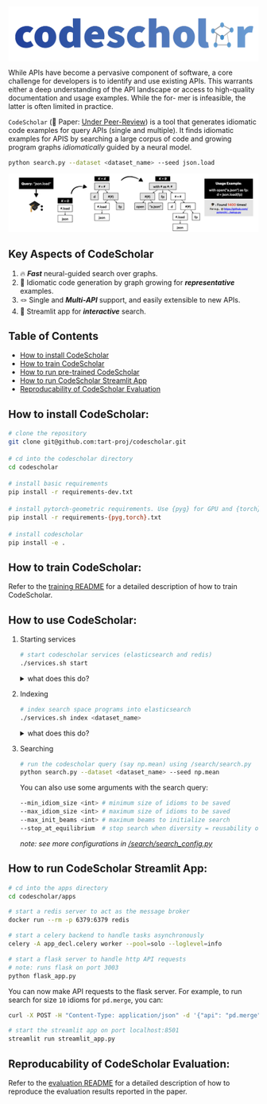 <img align="center" src="./codescholar.png"/>

While APIs have become a pervasive component of software, a core
challenge for developers is to identify and use existing APIs. This
warrants either a deep understanding of the API landscape or access
to high-quality documentation and usage examples. While the for-
mer is infeasible, the latter is often limited in practice. 

`CodeScholar` (📝 Paper: [Under Peer-Review](-)) is a tool that generates idiomatic code examples for
query APIs (single and multiple). It finds idiomatic examples for APIS by searching a large
corpus of code and growing program graphs *idiomatically* guided by a neural model.

```bash
python search.py --dataset <dataset_name> --seed json.load
```

![overview](./doc/overview.png)


## Key Aspects of CodeScholar
1. 🔥 ***Fast*** neural-guided search over graphs.
2. 🧠 Idiomatic code generation by graph growing for ***representative*** examples.
3. 🪢 Single and ***Multi-API*** support, and easily extensible to new APIs.
4. 🚀 Streamlit app for ***interactive*** search.


## Table of Contents
- [How to install CodeScholar](#how-to-install-codescholar)
- [How to train CodeScholar](#how-to-train-codescholar)
- [How to run pre-trained CodeScholar](#how-to-run-pre-trained-codescholar)
- [How to run CodeScholar Streamlit App](#how-to-run-codescholar-streamlit-app)
- [Reproducability of CodeScholar Evaluation](#reproducability-of-codescholar-evaluation)



How to install CodeScholar:
-----------------------
```bash
# clone the repository
git clone git@github.com:tart-proj/codescholar.git

# cd into the codescholar directory
cd codescholar

# install basic requirements
pip install -r requirements-dev.txt

# install pytorch-geometric requirements. Use {pyg} for GPU and {torch} for CPU
pip install -r requirements-{pyg,torch}.txt

# install codescholar
pip install -e .
```


How to train CodeScholar:
-----------------------
Refer to the [training README](./codescholar/representation/README.md) for a detailed description of how to train CodeScholar.


How to use CodeScholar:
-----------------------

1. Starting services
    ```bash
    # start codescholar services (elasticsearch and redis)
    ./services.sh start
    ```
    <details>
        <summary>what does this do?</summary>

        ```bash
        # start an elasticsearch server (hosts programs) in a tmux session
        docker run --rm -p 9200:9200 -p 9300:9300 -e "xpack.security.enabled=false" -e "discovery.type=single-node" docker.elastic.co/elasticsearch/elasticsearch:8.7.0
        # start a redis server (hosts embeddings)
        docker run --rm -p 6379:6379 redis
        ```
    </details>

2. Indexing
    ```bash
    # index search space programs into elasticsearch
    ./services.sh index <dataset_name>
    ```
    <details>
        <summary>what does this do?</summary>

        ```bash
        # index the dataset using /search/elastic_search.py
        cd codescholar/search
        python elastic_search.py --dataset <dataset_name>
        ```

        > TODO: index all embeddings into redis; currently index happens before each search
    </details>

3. Searching
    ```bash
    # run the codescholar query (say np.mean) using /search/search.py
    python search.py --dataset <dataset_name> --seed np.mean
    ```

    You can also use some arguments with the search query:
    ```bash
    --min_idiom_size <int> # minimum size of idioms to be saved
    --max_idiom_size <int> # maximum size of idioms to be saved
    --max_init_beams <int> # maximum beams to initialize search
    --stop_at_equilibrium  # stop search when diversity = reusability of idioms
    ```
    *note: see more configurations in [/search/search_config.py](./codescholar/search/search_config.py)*

How to run CodeScholar Streamlit App:
---------------------------

```bash
# cd into the apps directory
cd codescholar/apps
```

```bash
# start a redis server to act as the message broker
docker run --rm -p 6379:6379 redis
```

```bash
# start a celery backend to handle tasks asynchronously
celery -A app_decl.celery worker --pool=solo --loglevel=info
```

```bash
# start a flask server to handle http API requests
# note: runs flask on port 3003
python flask_app.py
```

You can now make API requests to the flask server. For example, to run search for size `10` idioms for `pd.merge`, you can:
```bash
curl -X POST -H "Content-Type: application/json" -d '{"api": "pd.merge", "size": 10}' http://localhost:3003/search
```

```bash
# start the streamlit app on port localhost:8501
streamlit run streamlit_app.py
```

Reproducability of CodeScholar Evaluation:
---------------------------
Refer to the [evaluation README](./codescholar/evaluation/README.md) for a detailed description of how to reproduce the evaluation results reported in the paper.